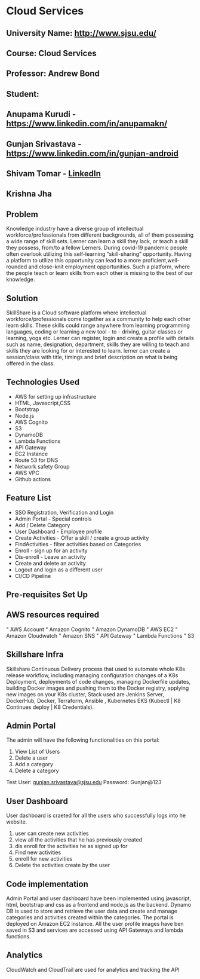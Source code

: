 # Cloud Services

## University Name: http://www.sjsu.edu/ 
## Course: Cloud Services
## Professor: Andrew Bond
## Student: 
## Anupama Kurudi - https://www.linkedin.com/in/anupamakn/
## Gunjan Srivastava - https://www.linkedin.com/in/gunjan-android
## Shivam Tomar - [LinkedIn](https://www.linkedin.com/in/shivam-tomar/)
## Krishna Jha

## Problem 
Knowledge industry have a diverse group of intellectual workforce/professionals from different backgrounds, all of them possessing a wide range of skill sets. Lerner can learn a skill they lack, or teach a skill they possess, from/to a fellow Lerners. During covid-19 pandemic people often overlook utilizing this self-learning “skill-sharing” opportunity. Having a platform to utilize this opportunity can lead to a more proficient,well-rounded and close-knit employment opportunities. Such a platform, where the people teach or learn skills from each other is missing to the best of our knowledge.

## Solution 
SkillShare is a Cloud software platform where intellectual workforce/professionals come together as a community to help each other learn skills. These skills could range anywhere from learning programming languages, coding or learning a new tool - to - driving, guitar classes or learning, yoga etc. Lerner can register, login and create a profile with details such as name, designation, department, skills they are willing to teach and skills they are looking for or interested to learn. lerner can create a session/class with title, timings and brief description on what is being offered in the class.

## Technologies Used
 
- AWS for setting up infrastructure
- HTML, Javascript,CSS
- Bootstrap
- Node.js
- AWS Cognito
- S3 
- DynamoDB
- Lambda Functions
- API Gateway
- EC2 Instance
- Route 53 for DNS
- Network safety Group
- AWS VPC
- Github actions

## Feature List
- SSO Registration, Verification and Login 
- Admin Portal - Special controls
- Add / Delete Category
- User Dashboard - Employee profile
- Create Activities - Offer a skill / create a group activity
- FindActivities - filter activities based on Categories
- Enroll - sign up for an activity
- Dis-enroll - Leave an activity
- Create and delete an activity
- Logout and login as a different user
- CI/CD Pipeline

## Pre-requisites Set Up
## AWS resources required
" AWS Account
"	Amazon Cognito
"	Amazon DynamoDB
"	AWS EC2 
"	Amazon Cloudwatch
"	Amazon SNS
"	API Gateway
"	Lambda Functions
"	S3

## Skillshare Infra
Skillshare Continuous Delivery process that used to automate whole K8s release workflow, including managing configuration changes of a K8s Deployment, deployments of code changes, managing Dockerfile updates, building Docker images and pushing them to the Docker registry, applying new images on your K8s cluster, Stack used are
Jenkins Server, DockerHub, Docker, Terraform, Ansible , Kubernetes EKS (Kubectl | K8 Continues deploy | K8 Credentials).

## Admin Portal

The admin will have the following functionalities on this portal: 

1. View List of Users
2. Delete a user
3. Add a category
4. Delete a category

Test User: gunjan.srivastava@sjsu.edu
Password: Gunjan@123

## User Dashboard

User dashboard is craeted for all the users who successfully logs into he website.

1. user can create new activities
2. view all the activities that he has previously created
3. dis enroll for the activities he as signed up for
4. Find new activities
5. enroll for new activities
6. Delete the activities create by the user

## Code implementation
   Admin Portal and user dashboard have been implemented using javascript, html, bootstrap  and css as a frontend and node.js as the backend. Dynamo DB is used to store and retrieve the user data and create and manage categories and activities created within the categories. The portal is deployed on Amazon EC2 instance. All the user profile images have ben saved in S3 and services are accessed using API Gateways and lambda functions.
   
## Analytics

CloudWatch and CloudTrail are used for analytics and tracking the API
